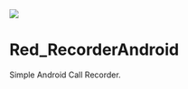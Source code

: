 <img src="https://socialify.git.ci/RedEyesNCode/Red_RecorderAndroid/image?description=1&font=Source%20Code%20Pro&forks=1&issues=1&language=1&logo=https%3A%2F%2Fus-tuna-sounds-images.voicemod.net%2F7c20ff98-9dcf-4f59-b5ee-9bcd68d5ec91-1644562095484.png&name=1&owner=1&pattern=Floating%20Cogs&pulls=1&stargazers=1&theme=Dark">


# Red_RecorderAndroid
Simple Android Call Recorder.
